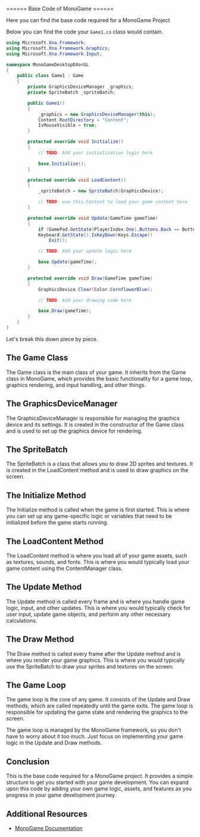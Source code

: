 ====== Base Code of MonoGame ======

Here you can find the base code required for a MonoGame Project

Below you can find the code your `Game1.cs` class would contain.

```csharp
using Microsoft.Xna.Framework;
using Microsoft.Xna.Framework.Graphics;
using Microsoft.Xna.Framework.Input;

namespace MonoGameDesktopDXorGL
{
    public class Game1 : Game
    {
        private GraphicsDeviceManager _graphics;
        private SpriteBatch _spriteBatch;

        public Game1()
        {
            _graphics = new GraphicsDeviceManager(this);
            Content.RootDirectory = "Content";
            IsMouseVisible = true;
        }

        protected override void Initialize()
        {
            // TODO: Add your initialization logic here

            base.Initialize();
        }

        protected override void LoadContent()
        {
            _spriteBatch = new SpriteBatch(GraphicsDevice);

            // TODO: use this.Content to load your game content here
        }

        protected override void Update(GameTime gameTime)
        {
            if (GamePad.GetState(PlayerIndex.One).Buttons.Back == ButtonState.Pressed || 
            Keyboard.GetState().IsKeyDown(Keys.Escape))
                Exit();

            // TODO: Add your update logic here

            base.Update(gameTime);
        }

        protected override void Draw(GameTime gameTime)
        {
            GraphicsDevice.Clear(Color.CornflowerBlue);

            // TODO: Add your drawing code here

            base.Draw(gameTime);
        }
    }
}
```

Let's break this down piece by piece.

## The Game Class

The Game class is the main class of your game. It inherits from the Game class in MonoGame, which provides the basic functionality for a game loop, graphics rendering, and input handling, and other things.

## The GraphicsDeviceManager

The GraphicsDeviceManager is responsible for managing the graphics device and its settings. It is created in the constructor of the Game class and is used to set up the graphics device for rendering.

## The SpriteBatch

The SpriteBatch is a class that allows you to draw 2D sprites and textures. It is created in the LoadContent method and is used to draw graphics on the screen.

## The Initialize Method

The Initialize method is called when the game is first started. This is where you can set up any game-specific logic or variables that need to be initialized before the game starts running.

## The LoadContent Method

The LoadContent method is where you load all of your game assets, such as textures, sounds, and fonts. This is where you would typically load your game content using the ContentManager class.

## The Update Method

The Update method is called every frame and is where you handle game logic, input, and other updates. This is where you would typically check for user input, update game objects, and perform any other necessary calculations.

## The Draw Method

The Draw method is called every frame after the Update method and is where you render your game graphics. This is where you would typically use the SpriteBatch to draw your sprites and textures on the screen.

## The Game Loop

The game loop is the core of any game. It consists of the Update and Draw methods, which are called repeatedly until the game exits. The game loop is responsible for updating the game state and rendering the graphics to the screen.

The game loop is managed by the MonoGame framework, so you don't have to worry about it too much. Just focus on implementing your game logic in the Update and Draw methods.

## Conclusion

This is the base code required for a MonoGame project. It provides a simple structure to get you started with your game development. You can expand upon this code by adding your own game logic, assets, and features as you progress in your game development journey.

## Additional Resources

- [MonoGame Documentation](https://docs.monogame.net/)
